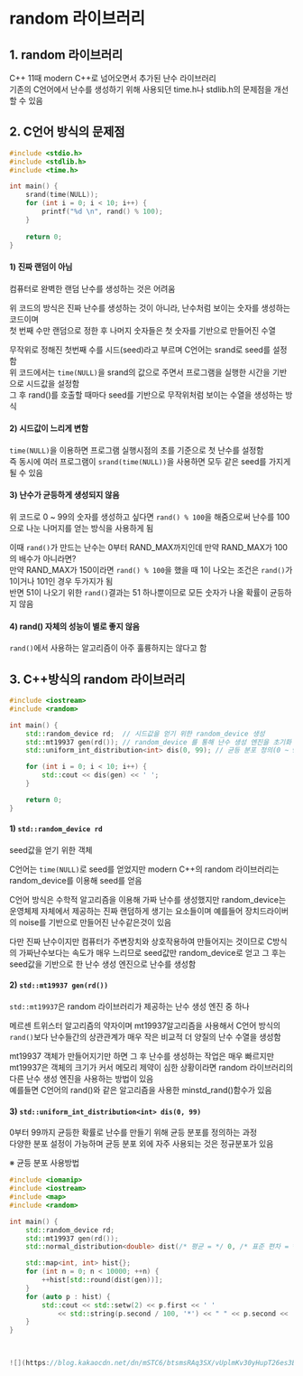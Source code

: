 # random 라이브러리


## 1. random 라이브러리

C++ 11때 modern C++로 넘어오면서 추가된 난수 라이브러리  
기존의 C언어에서 난수를 생성하기 위해 사용되던 time.h나 stdlib.h의 문제점을 개선할 수 있음  


## 2. C언어 방식의 문제점

```C++
#include <stdio.h>
#include <stdlib.h>
#include <time.h>

int main() {
    srand(time(NULL));
    for (int i = 0; i < 10; i++) {
        printf("%d \n", rand() % 100);
    }
    
    return 0;
}
```
#### 1) 진짜 랜덤이 아님
컴퓨터로 완벽한 랜덤 난수를 생성하는 것은 어려움  

위 코드의 방식은 진짜 난수를 생성하는 것이 아니라, 난수처럼 보이는 숫자를 생성하는 코드이며  
첫 번째 수만 랜덤으로 정한 후 나머지 숫자들은 첫 숫자를 기반으로 만들어진 수열  

무작위로 정해진 첫번째 수를 시드(seed)라고 부르며 C언어는 srand로 seed를 설정함  
위 코드에서는 `time(NULL)`을 srand의 값으로 주면서 프로그램을 실행한 시간을 기반으로 시드값을 설정함  
그 후 rand()를 호출할 때마다 seed를 기반으로 무작위처럼 보이는 수열을 생성하는 방식  

#### 2) 시드값이 느리게 변함
`time(NULL)`을 이용하면 프로그램 실행시점의 초를 기준으로 첫 난수를 설정함  
즉 동시에 여러 프로그램이 `srand(time(NULL))`을 사용하면 모두 같은 seed를 가지게 될 수 있음  

#### 3) 난수가 균등하게 생성되지 않음
위 코드로 0 ~ 99의 숫자를 생성하고 싶다면 `rand() % 100`을 해줌으로써 난수를 100으로 나눈 나머지를 얻는 방식을 사용하게 됨  

이때 `rand()`가 만드는 난수는 0부터 RAND_MAX까지인데 만약 RAND_MAX가 100의 배수가 아니라면?  
만약 RAND_MAX가 150이라면 `rand() % 100`을 했을 때 1이 나오는 조건은 `rand()`가 1이거나 101인 경우 두가지가 됨  
반면 51이 나오기 위한 `rand()`결과는 51 하나뿐이므로 모든 숫자가 나올 확률이 균등하지 않음  

#### 4) rand() 자체의 성능이 별로 좋지 않음
`rand()`에서 사용하는 알고리즘이 아주 훌륭하지는 않다고 함


## 3. C++방식의 random 라이브러리
  
```C++
#include <iostream>
#include <random>

int main() {    
    std::random_device rd;  // 시드값을 얻기 위한 random_device 생성    
    std::mt19937 gen(rd()); // random_device 를 통해 난수 생성 엔진을 초기화 한다
    std::uniform_int_distribution<int> dis(0, 99); // 균등 분포 정의(0 ~ 99가 균등한 난수열을 생성하기 위해)

    for (int i = 0; i < 10; i++) {
        std::cout << dis(gen) << ' ';
    }

    return 0;
}
```

#### 1) `std::random_device rd`
seed값을 얻기 위한 객체  

C언어는 `time(NULL)`로 seed를 얻었지만 modern C++의 random 라이브러리는 random_device를 이용해 seed를 얻음  

C언어 방식은 수학적 알고리즘을 이용해 가짜 난수를 생성했지만 random_device는 운영체제 자체에서 제공하는 진짜 랜덤하게 생기는 요소들이며 예를들어 장치드라이버의 noise를 기반으로 만들어진 난수같은것이 있음  

다만 진짜 난수이지만 컴퓨터가 주변장치와 상호작용하여 만들어지는 것이므로 C방식의 가짜난수보다는 속도가 매우 느리므로 seed값만 random_device로 얻고 그 후는 seed값을 기반으로 한 난수 생성 엔진으로 난수를 생성함  

#### 2) `std::mt19937 gen(rd())`
`std::mt19937`은 random 라이브러리가 제공하는 난수 생성 엔진 중 하나  

메르센 트위스터 알고리즘의 약자이며 mt19937알고리즘을 사용해서 C언어 방식의 `rand()`보다 난수들간의 상관관계가 매우 작은 비교적 더 양질의 난수 수열을 생성함

mt19937 객체가 만들어지기만 하면 그 후 난수를 생성하는 작업은 매우 빠르지만 mt19937은 객체의 크기가 커서 메모리 제약이 심한 상황이라면 random 라이브러리의 다른 난수 생성 엔진을 사용하는 방법이 있음  
예를들면 C언어의 rand()와 같은 알고리즘을 사용한 minstd_rand()함수가 있음  

#### 3) `std::uniform_int_distribution<int> dis(0, 99)`
0부터 99까지 균등한 확률로 난수를 만들기 위해 균등 분포를 정의하는 과정  
다양한 분포 설정이 가능하며 균등 분포 외에 자주 사용되는 것은 정규분포가 있음  

※ 균등 분포 사용방법
```C++
#include <iomanip>
#include <iostream>
#include <map>
#include <random>

int main() {
    std::random_device rd;
    std::mt19937 gen(rd());
    std::normal_distribution<double> dist(/* 평균 = */ 0, /* 표준 편차 = */ 1);

    std::map<int, int> hist{};
    for (int n = 0; n < 10000; ++n) {
        ++hist[std::round(dist(gen))];
    }
    for (auto p : hist) {
        std::cout << std::setw(2) << p.first << ' '
            << std::string(p.second / 100, '*') << " " << p.second << '\n';
    }
}

  

![](https://blog.kakaocdn.net/dn/mSTC6/btsmsRAq3SX/vUplmKv30yHupT26es3BL0/img.png)